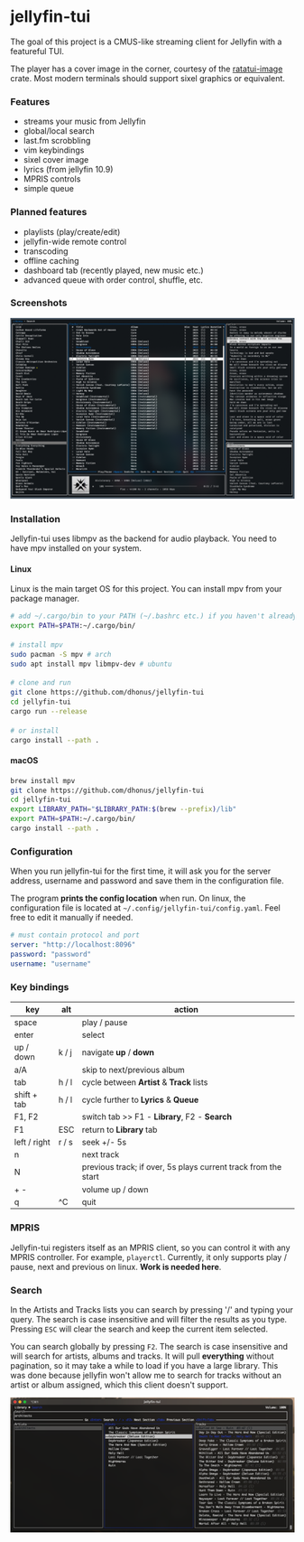 # jellyfin-tui

The goal of this project is a CMUS-like streaming client for Jellyfin with a featureful TUI.

The player has a cover image in the corner, courtesy of the [ratatui-image](https://github.com/benjajaja/ratatui-image) crate. Most modern terminals should support sixel graphics or equivalent.

### Features
- streams your music from Jellyfin
- global/local search
- last.fm scrobbling
- vim keybindings
- sixel cover image
- lyrics (from jellyfin 10.9)
- MPRIS controls
- simple queue

### Planned features
- playlists (play/create/edit)
- jellyfin-wide remote control
- transcoding
- offline caching
- dashboard tab (recently played, new music etc.)
- advanced queue with order control, shuffle, etc.

### Screenshots
![image](.github/screen711.png)

### Installation
Jellyfin-tui uses libmpv as the backend for audio playback. You need to have mpv installed on your system.

#### Linux
Linux is the main target OS for this project. You can install mpv from your package manager.
```bash
# add ~/.cargo/bin to your PATH (~/.bashrc etc.) if you haven't already
export PATH=$PATH:~/.cargo/bin/

# install mpv
sudo pacman -S mpv # arch
sudo apt install mpv libmpv-dev # ubuntu

# clone and run
git clone https://github.com/dhonus/jellyfin-tui
cd jellyfin-tui
cargo run --release

# or install
cargo install --path .
```

#### macOS
```bash
brew install mpv
git clone https://github.com/dhonus/jellyfin-tui
cd jellyfin-tui
export LIBRARY_PATH="$LIBRARY_PATH:$(brew --prefix)/lib"
export PATH=$PATH:~/.cargo/bin/
cargo install --path .
```

### Configuration
When you run jellyfin-tui for the first time, it will ask you for the server address, username and password and save them in the configuration file.

The program **prints the config location** when run. On linux, the configuration file is located at `~/.config/jellyfin-tui/config.yaml`. Feel free to edit it manually if needed.
```yaml
# must contain protocol and port
server: "http://localhost:8096"
password: "password"
username: "username"
```

### Key bindings
|key|alt|action|
|---|---|---|
|space||play / pause|
|enter||select|
|up / down|k / j|navigate **up** / **down**|
|a/A||skip to next/previous album|
|tab|h / l|cycle between **Artist** & **Track** lists|
|shift + tab|h / l|cycle further to **Lyrics** & **Queue**|
|F1, F2||switch tab >> F1 - **Library**, F2 - **Search**|
|F1|ESC|return to **Library** tab|
|left / right|r / s|seek +/- 5s|
|n||next track|
|N||previous track; if over, 5s plays current track from the start|
|+ -||volume up / down|
|q|^C|quit|

### MPRIS
Jellyfin-tui registers itself as an MPRIS client, so you can control it with any MPRIS controller. For example, `playerctl`. Currently, it only supports play / pause, next and previous on linux. **Work is needed here**.

### Search

In the Artists and Tracks lists you can search by pressing '/' and typing your query. The search is case insensitive and will filter the results as you type. Pressing `ESC` will clear the search and keep the current item selected.

You can search globally by pressing `F2`. The search is case insensitive and will search for artists, albums and tracks. It will pull **everything** without pagination, so it may take a while to load if you have a large library. This was done because jellyfin won't allow me to search for tracks without an artist or album assigned, which this client doesn't support.

![image](.github/search.png)